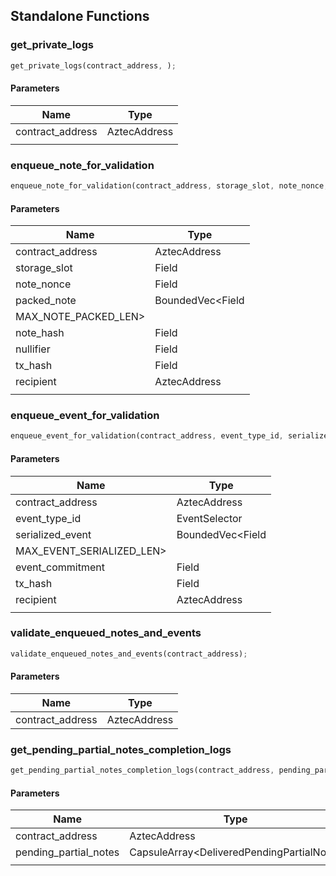 ## Standalone Functions

### get_private_logs

```rust
get_private_logs(contract_address, );
```

#### Parameters
| Name | Type |
| --- | --- |
| contract_address | AztecAddress |
|  |  |

### enqueue_note_for_validation

```rust
enqueue_note_for_validation(contract_address, storage_slot, note_nonce, packed_note, MAX_NOTE_PACKED_LEN>, note_hash, nullifier, tx_hash, recipient, );
```

#### Parameters
| Name | Type |
| --- | --- |
| contract_address | AztecAddress |
| storage_slot | Field |
| note_nonce | Field |
| packed_note | BoundedVec&lt;Field |
| MAX_NOTE_PACKED_LEN&gt; |  |
| note_hash | Field |
| nullifier | Field |
| tx_hash | Field |
| recipient | AztecAddress |
|  |  |

### enqueue_event_for_validation

```rust
enqueue_event_for_validation(contract_address, event_type_id, serialized_event, MAX_EVENT_SERIALIZED_LEN>, event_commitment, tx_hash, recipient, );
```

#### Parameters
| Name | Type |
| --- | --- |
| contract_address | AztecAddress |
| event_type_id | EventSelector |
| serialized_event | BoundedVec&lt;Field |
| MAX_EVENT_SERIALIZED_LEN&gt; |  |
| event_commitment | Field |
| tx_hash | Field |
| recipient | AztecAddress |
|  |  |

### validate_enqueued_notes_and_events

```rust
validate_enqueued_notes_and_events(contract_address);
```

#### Parameters
| Name | Type |
| --- | --- |
| contract_address | AztecAddress |

### get_pending_partial_notes_completion_logs

```rust
get_pending_partial_notes_completion_logs(contract_address, pending_partial_notes, );
```

#### Parameters
| Name | Type |
| --- | --- |
| contract_address | AztecAddress |
| pending_partial_notes | CapsuleArray&lt;DeliveredPendingPartialNote&gt; |
|  |  |

